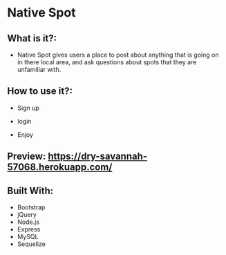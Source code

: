 # Native Spot

## What is it?:
  
  * Native Spot gives users a place to post about anything that is going on in there local area, and ask questions about spots that they are unfamiliar with.

## How to use it?:

  * Sign up 

  * login

  * Enjoy


## Preview: https://dry-savannah-57068.herokuapp.com/

## Built With:
  * Bootstrap
  * jQuery
  * Node.js
  * Express
  * MySQL
  * Sequelize

